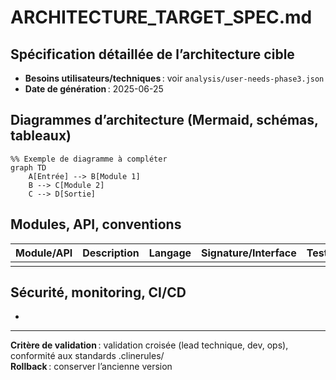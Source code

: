 # ARCHITECTURE_TARGET_SPEC.md

## Spécification détaillée de l’architecture cible

- **Besoins utilisateurs/techniques** : voir `analysis/user-needs-phase3.json`
- **Date de génération** : 2025-06-25

## Diagrammes d’architecture (Mermaid, schémas, tableaux)

```mermaid
%% Exemple de diagramme à compléter
graph TD
    A[Entrée] --> B[Module 1]
    B --> C[Module 2]
    C --> D[Sortie]
```

## Modules, API, conventions

| Module/API | Description | Langage | Signature/Interface | Tests | Documentation |
|------------|-------------|---------|---------------------|-------|---------------|
|            |             |         |                     |       |               |

## Sécurité, monitoring, CI/CD

-

---

**Critère de validation** : validation croisée (lead technique, dev, ops), conformité aux standards .clinerules/  
**Rollback** : conserver l’ancienne version
